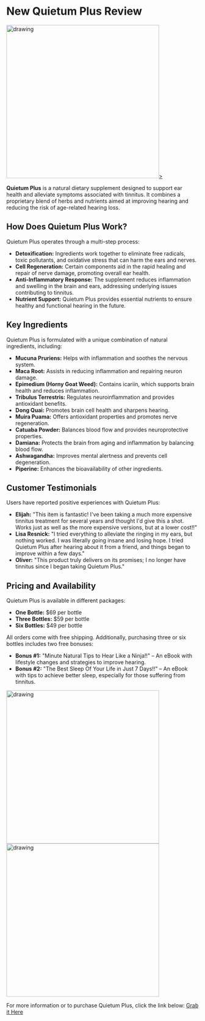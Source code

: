 # New Quietum Plus Review

<a href=https://tinyurl.com/NewQuietPlus/>
  <img src="https://quietumplus.com//statics/img/tsl-main.png" alt="drawing" width="400" />>
 </a>

**Quietum Plus** is a natural dietary supplement designed to support ear health and alleviate symptoms associated with tinnitus. It combines a proprietary blend of herbs and nutrients aimed at improving hearing and reducing the risk of age-related hearing loss.

## How Does Quietum Plus Work?

Quietum Plus operates through a multi-step process:

- **Detoxification:** Ingredients work together to eliminate free radicals, toxic pollutants, and oxidative stress that can harm the ears and nerves.
- **Cell Regeneration:** Certain components aid in the rapid healing and repair of nerve damage, promoting overall ear health.
- **Anti-Inflammatory Response:** The supplement reduces inflammation and swelling in the brain and ears, addressing underlying issues contributing to tinnitus.
- **Nutrient Support:** Quietum Plus provides essential nutrients to ensure healthy and functional hearing in the future.

## Key Ingredients

Quietum Plus is formulated with a unique combination of natural ingredients, including:

- **Mucuna Pruriens:** Helps with inflammation and soothes the nervous system.
- **Maca Root:** Assists in reducing inflammation and repairing neuron damage.
- **Epimedium (Horny Goat Weed):** Contains icariin, which supports brain health and reduces inflammation.
- **Tribulus Terrestris:** Regulates neuroinflammation and provides antioxidant benefits.
- **Dong Quai:** Promotes brain cell health and sharpens hearing.
- **Muira Puama:** Offers antioxidant properties and promotes nerve regeneration.
- **Catuaba Powder:** Balances blood flow and provides neuroprotective properties.
- **Damiana:** Protects the brain from aging and inflammation by balancing blood flow.
- **Ashwagandha:** Improves mental alertness and prevents cell degeneration.
- **Piperine:** Enhances the bioavailability of other ingredients.

## Customer Testimonials

Users have reported positive experiences with Quietum Plus:

- **Elijah:** "This item is fantastic! I've been taking a much more expensive tinnitus treatment for several years and thought I'd give this a shot. Works just as well as the more expensive versions, but at a lower cost!!"
- **Lisa Resnick:** "I tried everything to alleviate the ringing in my ears, but nothing worked. I was literally going insane and losing hope. I tried Quietum Plus after hearing about it from a friend, and things began to improve within a few days."
- **Oliver:** "This product truly delivers on its promises; I no longer have tinnitus since I began taking Quietum Plus."

## Pricing and Availability

Quietum Plus is available in different packages:

- **One Bottle:** $69 per bottle
- **Three Bottles:** $59 per bottle
- **Six Bottles:** $49 per bottle

All orders come with free shipping. Additionally, purchasing three or six bottles includes two free bonuses:

- **Bonus #1:** "Minute Natural Tips to Hear Like a Ninja!!" – An eBook with lifestyle changes and strategies to improve hearing.
- **Bonus #2:** "The Best Sleep Of Your Life in Just 7 Days!!" – An eBook with tips to achieve better sleep, especially for those suffering from tinnitus.

<a href=https://tinyurl.com/NewQuietPlus/>
  <img src="https://quietumplus.com//statics/img/bonus1.png" alt="drawing" width="400" />
  <img src="https://quietumplus.com//statics/img/bonus2.png" alt="drawing" width="400" />
 </a>

For more information or to purchase Quietum Plus, click the link below: 
[Grab it Here](https://tinyurl.com/NewQuietPlus/)


